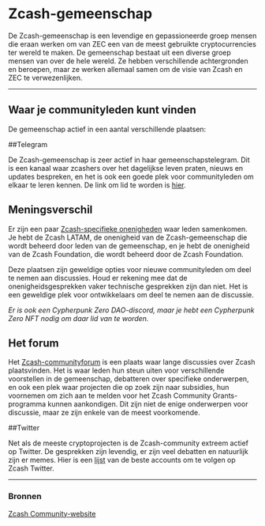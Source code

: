 # Zcash-gemeenschap

De Zcash-gemeenschap is een levendige en gepassioneerde groep mensen die eraan werken om van ZEC een van de meest gebruikte cryptocurrencies ter wereld te maken. De gemeenschap bestaat uit een diverse groep mensen van over de hele wereld. Ze hebben verschillende achtergronden en beroepen, maar ze werken allemaal samen om de visie van Zcash en ZEC te verwezenlijken.

----

## Waar je communityleden kunt vinden

De gemeenschap actief in een aantal verschillende plaatsen:

##Telegram

De Zcash-gemeenschap is zeer actief in haar gemeenschapstelegram. Dit is een kanaal waar zcashers over het dagelijkse leven praten, nieuws en updates bespreken, en het is ook een goede plek voor communityleden om elkaar te leren kennen. De link om lid te worden is [hier](https://t.me/Zcash_Community).

## Meningsverschil

Er zijn een paar [Zcash-specifieke onenigheden](https://www.notion.so/zechub/Social-Media-Links-05b9df645af54de7a1989d9c4ccc4d05) waar leden samenkomen. Je hebt de Zcash LATAM, de onenigheid van de Zcash-gemeenschap die wordt beheerd door leden van de gemeenschap, en je hebt de onenigheid van de Zcash Foundation, die wordt beheerd door de Zcash Foundation.

Deze plaatsen zijn geweldige opties voor nieuwe communityleden om deel te nemen aan discussies. Houd er rekening mee dat de onenigheidsgesprekken vaker technische gesprekken zijn dan niet. Het is een geweldige plek voor ontwikkelaars om deel te nemen aan de discussie.

*Er is ook een Cypherpunk Zero DAO-discord, maar je hebt een Cypherpunk Zero NFT nodig om daar lid van te worden.*

## Het forum

Het [Zcash-communityforum](https://forum.zcashcommunity.com/) is een plaats waar lange discussies over Zcash plaatsvinden. Het is waar leden hun steun uiten voor verschillende voorstellen in de gemeenschap, debatteren over specifieke onderwerpen, en ook een plek waar projecten die op zoek zijn naar subsidies, hun voornemen om zich aan te melden voor het Zcash Community Grants-programma kunnen aankondigen. Dit zijn niet de enige onderwerpen voor discussie, maar ze zijn enkele van de meest voorkomende.

##Twitter

Net als de meeste cryptoprojecten is de Zcash-community extreem actief op Twitter. De gesprekken zijn levendig, er zijn veel debatten en natuurlijk zijn er memes. Hier is een [lijst](https://www.notion.so/zechub/Social-Media-Links-05b9df645af54de7a1989d9c4ccc4d05) van de beste accounts om te volgen op Zcash Twitter.

----

### Bronnen

[Zcash Community-website](https://www.zcashcommunity.com/)


